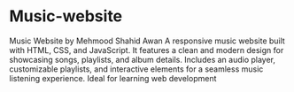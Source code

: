 # Music-website
Music Website by Mehmood Shahid Awan A responsive music website built with HTML, CSS, and JavaScript. It features a clean and modern design for showcasing songs, playlists, and album details. Includes an audio player, customizable playlists, and interactive elements for a seamless music listening experience. Ideal for learning web development
